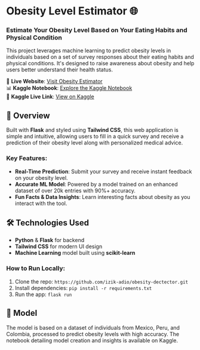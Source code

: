 # Obesity Level Estimator 🌐

### Estimate Your Obesity Level Based on Your Eating Habits and Physical Condition

This project leverages machine learning to predict obesity levels in individuals based on a set of survey responses about their eating habits and physical conditions. It's designed to raise awareness about obesity and help users better understand their health status.

🚀 **Live Website**: [Visit Obesity Estimator](https://obesity-dectector.onrender.com/)  
📊 **Kaggle Notebook**: [Explore the Kaggle Notebook](./obesity-analysis.ipynb)  
🔗 **Kaggle Live Link**: [View on Kaggle](https://www.kaggle.com/code/isaacadio/obesity-analysis)

## 📖 Overview
Built with **Flask** and styled using **Tailwind CSS**, this web application is simple and intuitive, allowing users to fill in a quick survey and receive a prediction of their obesity level along with personalized medical advice.

### Key Features:
- **Real-Time Prediction**: Submit your survey and receive instant feedback on your obesity level.
- **Accurate ML Model**: Powered by a model trained on an enhanced dataset of over 20k entries with 90%+ accuracy.
- **Fun Facts & Data Insights**: Learn interesting facts about obesity as you interact with the tool.
  
## 🛠️ Technologies Used
- **Python** & **Flask** for backend
- **Tailwind CSS** for modern UI design
- **Machine Learning** model built using **scikit-learn**

### How to Run Locally:
1. Clone the repo: `https://github.com/izik-adio/obesity-dectector.git`
2. Install dependencies: `pip install -r requirements.txt`
3. Run the app: `flask run`

## 🤖 Model
The model is based on a dataset of individuals from Mexico, Peru, and Colombia, processed to predict obesity levels with high accuracy. The notebook detailing model creation and insights is available on Kaggle.